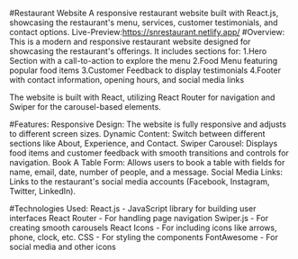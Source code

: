 #Restaurant Website
A responsive restaurant website built with React.js, showcasing the restaurant's menu, services, customer testimonials, and contact options. 
Live-Preview:https://snrestaurant.netlify.app/ 
#Overview: 
This is a modern and responsive restaurant website designed for showcasing the restaurant's offerings.
It includes sections for: 
1.Hero Section with a call-to-action to explore the menu 
2.Food Menu featuring popular food items 
3.Customer Feedback to display testimonials 
4.Footer with contact information, opening hours, and social media links 

The website is built with React, utilizing React Router for navigation and Swiper for the carousel-based elements.

#Features: 
Responsive Design: The website is fully responsive and adjusts to different screen sizes. 
Dynamic Content: Switch between different sections like About, Experience, and Contact. 
Swiper Carousel: Displays food items and customer feedback with smooth transitions and controls for navigation. 
Book A Table Form: Allows users to book a table with fields for name, email, date, number of people, and a message. Social Media Links: Links to the restaurant's social media accounts (Facebook, Instagram, Twitter, LinkedIn).

#Technologies Used: 
React.js - JavaScript library for building user interfaces 
React Router - For handling page navigation 
Swiper.js - For creating smooth carousels 
React Icons - For including icons like arrows, phone, clock, etc. 
CSS - For styling the components 
FontAwesome - For social media and other icons


